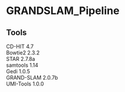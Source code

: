 # GRANDSLAM_Pipeline

## Tools
CD-HIT 4.7       
Bowtie2 2.3.2       
STAR 2.7.8a       
samtools 1.14       
Gedi 1.0.5       
GRAND-SLAM 2.0.7b       
UMI-Tools 1.0.0       
